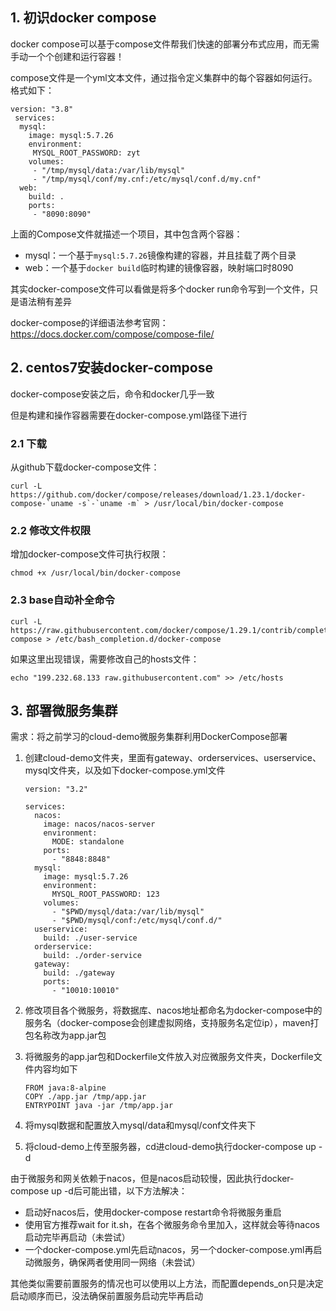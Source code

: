 ## 1. 初识docker compose

docker compose可以基于compose文件帮我们快速的部署分布式应用，而无需手动一个个创建和运行容器！

compose文件是一个yml文本文件，通过指令定义集群中的每个容器如何运行。格式如下：

```
version: "3.8"
 services:
  mysql:
    image: mysql:5.7.26
    environment:
     MYSQL_ROOT_PASSWORD: zyt
    volumes:
     - "/tmp/mysql/data:/var/lib/mysql"
     - "/tmp/mysql/conf/my.cnf:/etc/mysql/conf.d/my.cnf"
  web:
    build: .
    ports:
     - "8090:8090"
```

上面的Compose文件就描述一个项目，其中包含两个容器：

- mysql：一个基于`mysql:5.7.26`镜像构建的容器，并且挂载了两个目录
- web：一个基于`docker build`临时构建的镜像容器，映射端口时8090



其实docker-compose文件可以看做是将多个docker run命令写到一个文件，只是语法稍有差异

docker-compose的详细语法参考官网：https://docs.docker.com/compose/compose-file/

## 2. centos7安装docker-compose

docker-compose安装之后，命令和docker几乎一致

但是构建和操作容器需要在docker-compose.yml路径下进行

### 2.1 下载

从github下载docker-compose文件：

```
curl -L https://github.com/docker/compose/releases/download/1.23.1/docker-compose-`uname -s`-`uname -m` > /usr/local/bin/docker-compose
```

### 2.2 修改文件权限

增加docker-compose文件可执行权限：

```
chmod +x /usr/local/bin/docker-compose
```

### 2.3 base自动补全命令

```
curl -L https://raw.githubusercontent.com/docker/compose/1.29.1/contrib/completion/bash/docker-compose > /etc/bash_completion.d/docker-compose
```

如果这里出现错误，需要修改自己的hosts文件：

```
echo "199.232.68.133 raw.githubusercontent.com" >> /etc/hosts
```

## 3. 部署微服务集群

需求：将之前学习的cloud-demo微服务集群利用DockerCompose部署

1. 创建cloud-demo文件夹，里面有gateway、orderservices、userservice、mysql文件夹，以及如下docker-compose.yml文件

   ```
   version: "3.2"
   
   services:
     nacos:
       image: nacos/nacos-server
       environment:
         MODE: standalone
       ports:
         - "8848:8848"
     mysql:
       image: mysql:5.7.26
       environment:
         MYSQL_ROOT_PASSWORD: 123
       volumes:
         - "$PWD/mysql/data:/var/lib/mysql"
         - "$PWD/mysql/conf:/etc/mysql/conf.d/"
     userservice:
       build: ./user-service
     orderservice:
       build: ./order-service
     gateway:
       build: ./gateway
       ports:
         - "10010:10010"
   ```

2. 修改项目各个微服务，将数据库、nacos地址都命名为docker-compose中的服务名（docker-compose会创建虚拟网络，支持服务名定位ip），maven打包名称改为app.jar包

3. 将微服务的app.jar包和Dockerfile文件放入对应微服务文件夹，Dockerfile文件内容均如下

   ```
   FROM java:8-alpine
   COPY ./app.jar /tmp/app.jar
   ENTRYPOINT java -jar /tmp/app.jar
   ```

4. 将mysql数据和配置放入mysql/data和mysql/conf文件夹下

5. 将cloud-demo上传至服务器，cd进cloud-demo执行docker-compose up -d



由于微服务和网关依赖于nacos，但是nacos启动较慢，因此执行docker-compose up -d后可能出错，以下方法解决：

- 启动好nacos后，使用docker-compose restart命令将微服务重启
- 使用官方推荐wait for it.sh，在各个微服务命令里加入，这样就会等待nacos启动完毕再启动（未尝试）
- 一个docker-compose.yml先启动nacos，另一个docker-compose.yml再启动微服务，确保两者使用同一网络（未尝试）

其他类似需要前置服务的情况也可以使用以上方法，而配置depends_on只是决定启动顺序而已，没法确保前置服务启动完毕再启动

